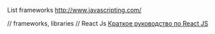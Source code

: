 List frameworks
http://www.javascripting.com/

// frameworks, libraries //
React Js
[Краткое руководство по React JS](http://habrahabr.ru/post/248799/)
